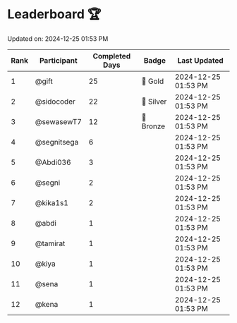 # Leaderboard 🏆

Updated on: 2024-12-25 01:53 PM

| Rank | Participant       | Completed Days | Badge      | Last Updated         |
|------|-------------------|----------------|------------|----------------------|
| 1    | @gift             | 25             | 🏅 Gold     | 2024-12-25 01:53 PM |
| 2    | @sidocoder        | 22             | 🥈 Silver   | 2024-12-25 01:53 PM |
| 3    | @sewasewT7        | 12             | 🥉 Bronze   | 2024-12-25 01:53 PM |
| 4    | @segnitsega       | 6              |            | 2024-12-25 01:53 PM |
| 5    | @Abdi036          | 3              |            | 2024-12-25 01:53 PM |
| 6    | @segni            | 2              |            | 2024-12-25 01:53 PM |
| 7    | @kika1s1          | 2              |            | 2024-12-25 01:53 PM |
| 8    | @abdi             | 1              |            | 2024-12-25 01:53 PM |
| 9    | @tamirat          | 1              |            | 2024-12-25 01:53 PM |
| 10   | @kiya             | 1              |            | 2024-12-25 01:53 PM |
| 11   | @sena             | 1              |            | 2024-12-25 01:53 PM |
| 12   | @kena             | 1              |            | 2024-12-25 01:53 PM |
